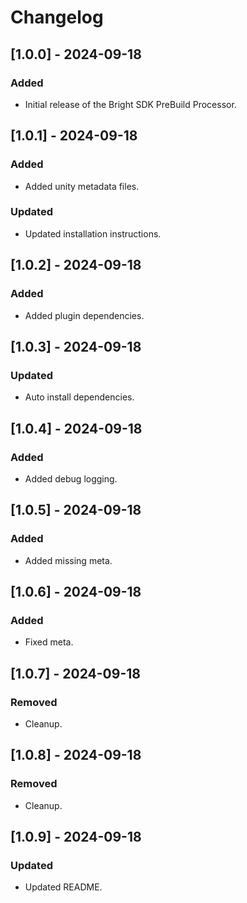 # Changelog

## [1.0.0] - 2024-09-18
### Added
- Initial release of the Bright SDK PreBuild Processor.

## [1.0.1] - 2024-09-18
### Added
- Added unity metadata files.
### Updated
- Updated installation instructions.

## [1.0.2] - 2024-09-18
### Added
- Added plugin dependencies.

## [1.0.3] - 2024-09-18
### Updated
- Auto install dependencies.

## [1.0.4] - 2024-09-18
### Added
- Added debug logging.

## [1.0.5] - 2024-09-18
### Added
- Added missing meta.

## [1.0.6] - 2024-09-18
### Added
- Fixed meta.

## [1.0.7] - 2024-09-18
### Removed
- Cleanup.

## [1.0.8] - 2024-09-18
### Removed
- Cleanup.

## [1.0.9] - 2024-09-18
### Updated
- Updated README.
